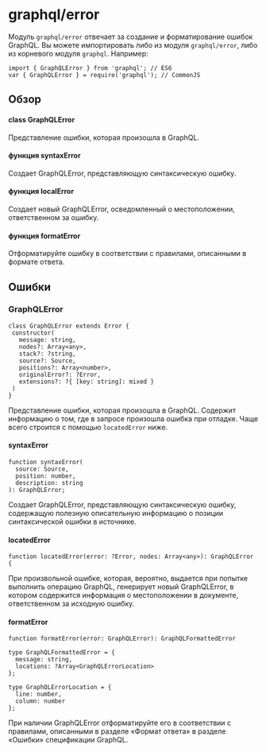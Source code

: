 # graphql/error

Модуль ```graphql/error``` отвечает за создание и форматирование ошибок GraphQL. Вы можете импортировать либо из модуля ```graphql/error```, либо из корневого модуля ```graphql```. Например:

```
import { GraphQLError } from 'graphql'; // ES6
var { GraphQLError } = require('graphql'); // CommonJS
```

## Обзор

#### class GraphQLError
Представление ошибки, которая произошла в GraphQL.

#### функция syntaxError
Создает GraphQLError, представляющую синтаксическую ошибку.

#### функция localError
Создает новый GraphQLError, осведомленный о местоположении, ответственном за ошибку.

#### функция formatError
Отформатируйте ошибку в соответствии с правилами, описанными в формате ответа.

## Ошибки

### GraphQLError

```
class GraphQLError extends Error {
 constructor(
   message: string,
   nodes?: Array<any>,
   stack?: ?string,
   source?: Source,
   positions?: Array<number>,
   originalError?: ?Error,
   extensions?: ?{ [key: string]: mixed }
 )
}
```

Представление ошибки, которая произошла в GraphQL. Содержит информацию о том, где в запросе произошла ошибка при отладке. Чаще всего строится с помощью ```locatedError``` ниже.

#### syntaxError

```
function syntaxError(
  source: Source,
  position: number,
  description: string
): GraphQLError;
```

Создает GraphQLError, представляющую синтаксическую ошибку, содержащую полезную описательную информацию о позиции синтаксической ошибки в источнике.

#### locatedError

```
function locatedError(error: ?Error, nodes: Array<any>): GraphQLError {
```

При произвольной ошибке, которая, вероятно, выдается при попытке выполнить операцию GraphQL, генерирует новый GraphQLError, в котором содержится информация о местоположении в документе, ответственном за исходную ошибку.

#### formatError

```
function formatError(error: GraphQLError): GraphQLFormattedError

type GraphQLFormattedError = {
  message: string,
  locations: ?Array<GraphQLErrorLocation>
};

type GraphQLErrorLocation = {
  line: number,
  column: number
};
```

При наличии GraphQLError отформатируйте его в соответствии с правилами, описанными в разделе «Формат ответа» в разделе «Ошибки» спецификации GraphQL.


